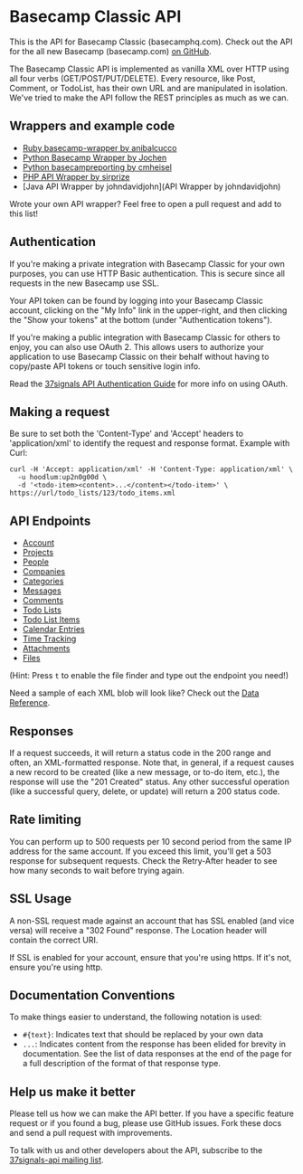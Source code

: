Basecamp Classic API
====================

This is the API for Basecamp Classic (basecamphq.com). Check out the API for the all new Basecamp (basecamp.com) [on GitHub](https://github.com/37signals/bcx-api).

The Basecamp Classic API is implemented as vanilla XML over HTTP using all four verbs (GET/POST/PUT/DELETE). Every resource, like Post, Comment, or TodoList, has their own URL and are manipulated in isolation. We've tried to make the API follow the REST principles as much as we can.


Wrappers and example code
-------------------------

* [Ruby basecamp-wrapper by anibalcucco](https://github.com/anibalcucco/basecamp-wrapper)
* [Python Basecamp Wrapper by Jochen](http://homework.nwsnet.de/products/3cd4_basecamp-wrappera)
* [Python basecampreporting by cmheisel](http://github.com/cmheisel/basecampreporting/)
* [PHP API Wrapper by sirprize](http://github.com/sirprize/basecamp)
* [Java API Wrapper by johndavidjohn](API Wrapper by johndavidjohn)

Wrote your own API wrapper? Feel free to open a pull request and add to this list!


Authentication
--------------

If you're making a private integration with Basecamp Classic for your own purposes, you can use HTTP Basic authentication. This is secure since all requests in the new Basecamp use SSL.

Your API token can be found by logging into your Basecamp Classic account, clicking on the "My Info" link in the upper-right, and then clicking the "Show your tokens" at the bottom (under "Authentication tokens").

If you're making a public integration with Basecamp Classic for others to enjoy, you can also use OAuth 2. This allows users to authorize your application to use Basecamp Classic on their behalf without having to copy/paste API tokens or touch sensitive login info.

Read the [37signals API Authentication Guide](https://github.com/37signals/api/tree/master/sections/authentication.md) for more info on using OAuth.



Making a request
---------------

Be sure to set both the 'Content-Type' and 'Accept' headers to 'application/xml' to identify the request and response format. Example with Curl:

    curl -H 'Accept: application/xml' -H 'Content-Type: application/xml' \
      -u hoodlum:up2n0g00d \
      -d '<todo-item><content>...</content></todo-item>' \
    https://url/todo_lists/123/todo_items.xml

API Endpoints
-------------

* [Account](https://github.com/37signals/basecamp-classic-api/blob/master/sections/account.md)
* [Projects](https://github.com/37signals/basecamp-classic-api/blob/master/sections/projects.md)
* [People](https://github.com/37signals/basecamp-classic-api/blob/master/sections/people.md)
* [Companies](https://github.com/37signals/basecamp-classic-api/blob/master/sections/companies.md)
* [Categories](https://github.com/37signals/basecamp-classic-api/blob/master/sections/categories.md)
* [Messages](https://github.com/37signals/basecamp-classic-api/blob/master/sections/messages.md)
* [Comments](https://github.com/37signals/basecamp-classic-api/blob/master/sections/comments.md)
* [Todo Lists](https://github.com/37signals/basecamp-classic-api/blob/master/sections/todo_lists.md)
* [Todo List Items](https://github.com/37signals/basecamp-classic-api/blob/master/sections/todo_list_items.md)
* [Calendar Entries](https://github.com/37signals/basecamp-classic-api/blob/master/sections/calendar_entries.md)
* [Time Tracking](https://github.com/37signals/basecamp-classic-api/blob/master/sections/time_tracking.md)
* [Attachments](https://github.com/37signals/basecamp-classic-api/blob/master/sections/attachments.md)
* [Files](https://github.com/37signals/basecamp-classic-api/blob/master/sections/files.md)

(Hint: Press `t` to enable the file finder and type out the endpoint you need!)

Need a sample of each XML blob will look like? Check out the [Data Reference](https://github.com/37signals/basecamp-classic-api/blob/master/sections/data_reference.md).


Responses
---------

If a request succeeds, it will return a status code in the 200 range and often, an XML-formatted response. Note that, in general, if a request causes a new record to be created (like a new message, or to-do item, etc.), the response will use the "201 Created" status. Any other successful operation (like a successful query, delete, or update) will return a 200 status code.


Rate limiting
-------------
You can perform up to 500 requests per 10 second period from the same IP address for the same account. If you exceed this limit, you'll get a 503 response for subsequent requests. Check the Retry-After header to see how many seconds to wait before trying again.


SSL Usage
---------

A non-SSL request made against an account that has SSL enabled (and vice versa) will receive a "302 Found" response. The Location header will contain the correct URI.

If SSL is enabled for your account, ensure that you're using https. If it's not, ensure you're using http.


Documentation Conventions
-------------------------

To make things easier to understand, the following notation is used:

* `#{text}`: Indicates text that should be replaced by your own data
* `...`: Indicates content from the response has been elided for brevity in documentation. See the list of data responses at the end of the page for a full description of the format of that response type.


Help us make it better
----------------------

Please tell us how we can make the API better. If you have a specific feature request or if you found a bug, please use GitHub issues. Fork these docs and send a pull request with improvements.

To talk with us and other developers about the API, subscribe to the [37signals-api mailing list](http://groups.google.com/group/37signals-api).
